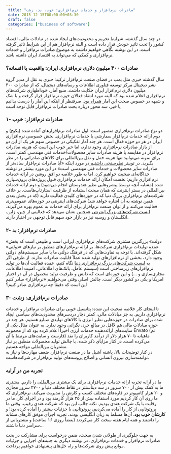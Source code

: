 ```yaml
---
 title: "صادرات نرم‌افزار و خدمات نرم‌افزاری: خوب، بد، زشت" 
 date: 2015-12-15T00:00:00+03:30
 draft: false 
 categories: ["business of software"]
---
```




در چند سال گذشته، شرایط تحریم و محدودیت‌های ایجاد شده در تبادلات مالی، اقتصاد کشور را تحت تاثیر خودش قرار داده است و البته نرم‌افزار هم از این شرایط تاثیر گرفته است. در این نوشته نگاهی خواهیم داشت به موضوع صادرات نرم‌افزار و خدمات نرم‌افزاری و کمکی که می‌تواند به اقتصاد ایران داشته باشد.



### صادرات ۴۰۰ میلیون دلاری نرم‌افزاری ایران: واقعیت یا افسانه؟



سال گذشته خبری مثل بمب در فضای صنعت نرم‌‌افزار ترکید: خبری به نقل از مدیر گروه نشر دیجیتال مرکز توسعه فناوری اطلاعات و رسانه‌های دیجیتال، که از صادرات ۴۰۰ میلیون دلاری نرم‌افزار ایران حکایت داشت. منبع آمار، خوداظهاری شرکت‌های نرم‌افزاری اعلام شده بود که البته مورد انتقاد فعالان حوزه نرم‌افزار قرار گرفت و با شک و شبهه در خصوص صحت این آمار [همراه بود](http://www.donya-e-eqtesad.com/news/811943/). صرفنظر از اینکه این آمار را درست بدانیم یا خیر، سه محور درباره بحث صادرات نرم‌افزار قابل توجه است




### ۱- صادرات نرم‌افزار: خوب



دو نوع صادرات نرم‌افزاری متصور است: اول صادرات نرم‌افزارهای آماده شده (پکیج) و دوم ارائه خدمات نرم‌افزار سفارشی یا خدمات نرم‌افزاری. بخش خصوصی نرم‌افزاری ایران در هر دو حوزه فعال است. هر چند آمار تفکیکی در خصوص سهم هر یک از این دو از بازار صادرات نرم‌افزاری وجود ندارد، اما خبر خوب این است که هزینه صادرات نرم‌افزار در مقایسه با هزینه صادرات سایر محصولات/خدمات فنی مهندسی کمتر است، برای نمونه می‌توانید تنها هزینه حمل و نقل بین‌المللی برای کالاهای صادراتی را در نظر بگیرید. در توییتر [نظرسنجی داشتیم ](https://twitter.com/ArayeNet/status/675737631074988033)در مورد اینکه «آیا صادرات نرم‌افزار ساده‌تر از صادرات سایر محصولات و خدمات فنی مهندسی است» در این مورد بیشتر در نوشته جداگانه‌ای صحبت خواهیم کرد، اما به طور خلاصه دو افق روشن در ارائه خدمات نرم‌افزاری داریم: نخست امکان ارائه خدمات نرم‌افزاری قبول پروژه‌های برون‌سپاری شده (مشابه آنچه توسط پیشروهایی نظیر هندوستان انجام می‌شود) و دوم ارائه خدمات بین‌المللی در بستر اینترنت که همان مبحث استفاده از ظرفیت استارتاپ‌هاست. بر خلاف شرکت‌های نرم‌افزاری بزرگ دنیا که در حوزه‌های کلیدی فعالیت دارند (که در بخش بعدی همین نوشته به آن‌ اشاره خواهد شد) شرکت‌های اینترنتی در حوزه‌های عمومی‌تری فعالیت می‌کنند و از توان صنعت نرم‌افزار برای ارائه خدمات به عموم بهره می‌گیرند. [لیست شرکت‌های بزرگ اینترنتی](https://en.wikipedia.org/wiki/List_of_largest_Internet_companies) همچنین نشان می‌دهد که فعالینی از چین، ژاپن، انگلستان و روسیه نیز در بازار خود سهم قابل توجهی در اختیار دارند.



### ۲- صادرات نرم‌افزار: بد



«دولت» بزرگترین مشتری شرکت‌های نرم‌افزاری ایرانی است و طبیعی است که بخش عمده تولیدات نرم‌افزاری شرکت‌ها، بر ارائه نرم‌افزارهای منطبق بر نیازهای «دولتی» شکل گرفته‌اند. با توجه به تفاوت‌هایی که در فرهنگ دولتی ما با سایر سیستم‌های دولتی وجود دارد، بخشی از نرم‌افزارهای تولید شده عملاً قابلیت صادرات ندارند. از طرفی اگر به [لیست شرکت‌های بزرگ نرم‌افزاری دنیا](https://en.wikipedia.org/wiki/List_of_the_largest_software_companies) نگاه کنیم، عمده فعالیت آن‌ها در تولید نرم‌افزارهای زیرساختی است (سیستم عامل، بانک‌های اطلاعاتی، امنیت اطلاعات، مجازی‌سازی و ...) و این حوزه‌ای است که دانش و ظرفیت تولید محصول در آن در اختیار امریکا و یکی دو کشور دیگر است. چالش اصلی وقتی می‌خواهیم «نرم‌افزار» صادر کنیم این است که دقیقاً چه نرم‌افزاری صادر کنیم؟



### ۳- صادرات نرم‌افزاری: زشت



تا اینجای کار خلاصه صحبت این شده: پتانسیل خوبی برای صادرات نرم‌افزار و خدمات نرم‌افزاری داریم. به جز مبادلات مالی، کمتر دچار دردسرهای محدودیت‌های سیاسی ایجاد شده برای صادرات در حوزه‌هایی نظیر انرژی یا کالاهای تولیدی صنایع هستیم. هر چند در حوزه مبادلات مالی هم لااقل در مبالغ خرد، نگرانی وجود ندارد. به عنوان مثال یکی از سایت‌های ارائه‌دهنده خدمات ارزی اخیراً اعلام کرده بود که از مجموعه Envato‌ (تم فارست و سایت‌های مرتبط با آن) ماهیانه تا ۷۰ هزار دلار از درآمد کاربران را نقد می‌کرده است. در کنار مزایای ذکر شده، با چالش تولید محصولات منطبق بر نیاز مشتریان بین‌المللی مواجه هستیم.  
در کنار توضیحات بالا، پاشنه آشیل ما در صنعت نرم‌افزار، ضعف مهارت‌ها و نیاز به توانمند‌سازی نیروی انسانی و اصلاح پروسه‌های تولید نرم‌افزار در شرکت‌هاست.



### تجربه من در آرایه



ما در آرایه تجربه ارائه خدمات نرم‌افزاری برای یک مشتری بین‌المللی را داریم. مشتری ما به کمک بیش از ۷۰۰ سرور در سه دیتاسنتر در نقاط مختلف دنیا و ۲۷۰۰ سرور مجازی و ۲۰ هزار کامپیوتر در قاره‌های مختلف کسب و کارش را مدیریت می‌کند. نرم‌افزاری که ما روی آن کار کردیم مورد استفاده بیش از ۳۵ هزار کارمند بود و در اجرای کار، ما در رقابت با یک شرکت هندی بودیم. نکته جالب این بود که شرکت هندی رقیب، وقتی ما پروتوتایپی از کار را آماده می‌کردیم، پروتوتایپی با جزئیات بیشتر را آماده کرده بود! و **کارشان خوب بود**. آن‌ها مسلط به زبان انگلیسی بودند، تجربه اجرای موفق کارهای مشابه را داشتند و همه ایام هفته سخت کار می‌کردند (بعضاً روزی ۱۶ ساعت) و مشتریانی از سراسر دنیا داشتند...



به جهت جلوگیری از طولانی شدن مبحث، ضمن درخواست برای مشارکت در بحث صادرات نرم‌افزار و خدمات نرم‌افزاری، در نوشته دیگری به جنبه‌های اجرایی و جزئیات موانع پیش روی شرکت‌ها و راه‌ حل‌های پیشنهادی خواهیم پرداخت.

